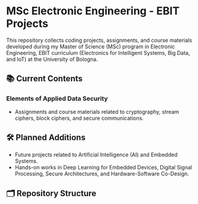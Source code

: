 # MSc Electronic Engineering - EBIT Projects
This repository collects coding projects, assignments, and course materials developed during my Master of Science (MSc) program in Electronic Engineering, EBIT curriculum (Electronics for Intelligent Systems, Big Data, and IoT) at the University of Bologna.

## 📚 Current Contents

### Elements of Applied Data Security
- Assignments and course materials related to cryptography, stream ciphers, block ciphers, and secure communications.

## 🛠️ Planned Additions
- Future projects related to Artificial Intelligence (AI) and Embedded Systems.
- Hands-on works in Deep Learning for Embedded Devices, Digital Signal Processing, Secure Architectures, and Hardware-Software Co-Design.

## 🗂️ Repository Structure

